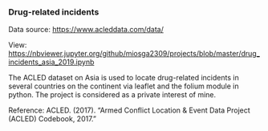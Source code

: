 ### Drug-related incidents

Data source:  https://www.acleddata.com/data/

View:         https://nbviewer.jupyter.org/github/miosga2309/projects/blob/master/drug_incidents_asia_2019.ipynb

The ACLED dataset on Asia is used to locate drug-related incidents in several countries on the continent via leaflet and the folium module in python. The project is considered as a private interest of mine.

Reference:
  ACLED. (2017). “Armed Conflict Location & Event Data Project (ACLED)
  Codebook, 2017.”
